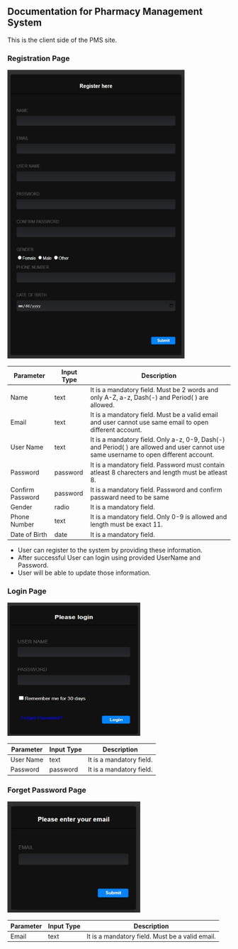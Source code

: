 ## Documentation for Pharmacy Management System

This is the client side of the PMS site.

### Registration Page

<img src="SS/StoreOfficer_Registration.jpg" width="400" height="650">

| Parameter          | Input Type  | Description  |
| ------------------ | ----------- | ------------ |
| Name               | text        | It is a mandatory field. Must be 2 words and only A-Z, a-z, Dash(-) and Period( ) are allowed. |
| Email              | text        | It is a mandatory field. Must be a valid email and user cannot use same email to open different account. |
| User Name          | text        | It is a mandatory field. Only a-z, 0-9, Dash(-) and Period( ) are allowed and user cannot use same username to open different account. |
| Password           | password    | It is a mandatory field. Password  must contain atleast 8 charecters and length must be atleast 8. |
| Confirm Password   | password    | It is a mandatory field. Password and confirm passward need to be same  |
| Gender             | radio       | It is a mandatory field. |
| Phone Number       | text        | It is a mandatory field. Only 0-9 is allowed and length must be exact 11. |
| Date of Birth      | date        | It is a mandatory field. |


- User can register to the system by providing these information.
- After successful User can login using provided UserName and Password.
- User will be able to update those information.

### Login Page

<img src="SS/StoreOfficer_Login.jpg" width="300" height="300">

| Parameter          | Input Type  | Description  |
| ------------------ | ----------- | ------------ |
| User Name          | text        | It is a mandatory field. |
| Password           | password    | It is a mandatory field. |

### Forget Password Page

<img src="SS/Forget_Password.jpg" width="300" height="250">

| Parameter          | Input Type  | Description  |
| ------------------ | ----------- | ------------ |
| Email              | text        | It is a mandatory field. Must be a valid email. |